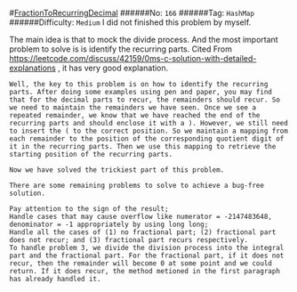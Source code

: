 #[FractionToRecurringDecimal](https://leetcode.com/problems/fraction-to-recurring-decimal/)
######No: `166`
######Tag: `HashMap`
######Difficulty: `Medium`
I did not finished this problem by myself.

The main idea is that to mock the divide process. And the most important problem to solve is is identify the recurring parts.
Cited From https://leetcode.com/discuss/42159/0ms-c-solution-with-detailed-explanations , it has very good explanation.

```
Well, the key to this problem is on how to identify the recurring parts. After doing some examples using pen and paper, you may find that for the decimal parts to recur, the remainders should recur. So we need to maintain the remainders we have seen. Once we see a repeated remainder, we know that we have reached the end of the recurring parts and should enclose it with a ). However, we still need to insert the ( to the correct position. So we maintain a mapping from each remainder to the position of the corresponding quotient digit of it in the recurring parts. Then we use this mapping to retrieve the starting position of the recurring parts.

Now we have solved the trickiest part of this problem.

There are some remaining problems to solve to achieve a bug-free solution.

Pay attention to the sign of the result;
Handle cases that may cause overflow like numerator = -2147483648, denominator = -1 appropriately by using long long;
Handle all the cases of (1) no fractional part; (2) fractional part does not recur; and (3) fractional part recurs respectively.
To handle problem 3, we divide the division process into the integral part and the fractional part. For the fractional part, if it does not recur, then the remainder will become 0 at some point and we could return. If it does recur, the method metioned in the first paragraph has already handled it.
```
